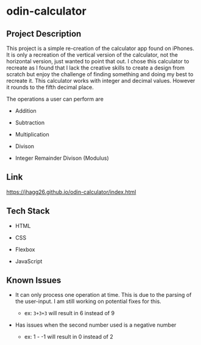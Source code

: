 # odin-calculator

## Project Description
This project is a simple re-creation of the calculator app found on iPhones. It is only a recreation of the vertical version of the calculator, not the horizontal version, just wanted to point that out. I chose this calculator to recreate as I found that I lack the creative skills to create a design from scratch but enjoy the challenge of finding something and doing my best to recreate it. This calculator works with integer and decimal values. However it rounds to the fifth decimal place. 

The operations a user can perform are
  * Addition
  
  * Subtraction
  
  * Multiplication
  
  * Divison
  
  * Integer Remainder Divison (Modulus)
  
## Link
https://jhagg26.github.io/odin-calculator/index.html

## Tech Stack
* HTML

* CSS

* Flexbox

* JavaScript



## Known Issues
* It can only process one operation at time. This is due to the parsing of the user-input. I am still working on potential fixes for this.
  * ex: `3+3+3` will result in 6 instead of 9

* Has issues when the second number used is a negative number
  * ex: 1 - -1 will result in 0 instead of 2